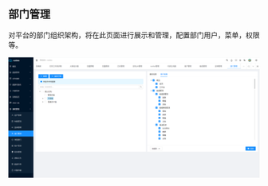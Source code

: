 部门管理
----

对平台的部门组织架构，将在此页面进行展示和管理，配置部门用户，菜单，权限等。

![输入图片说明](https://raw.githubusercontent.com/xuwei95/ezdata_press/master/images/depart.png?raw=true "在这里输入图片标题")
